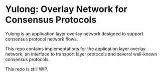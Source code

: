 # Yulong: Overlay Network for Consensus Protocols

Yulong is an application layer overlay network designed to support consensus protocol network flows.

This repo contains implementations for the application layer overlay network, an interface to transport layer protocols and several well-known consensus protocols.

This repo is still WIP.